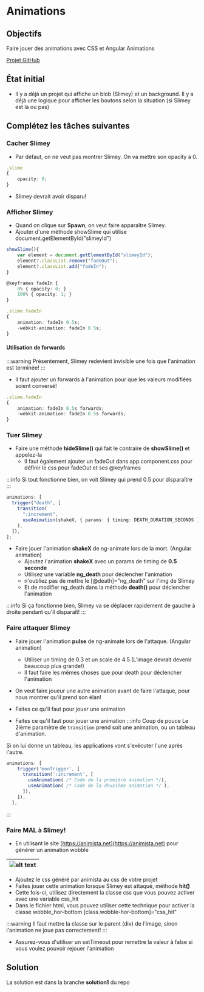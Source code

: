 # Animations

## Objectifs

Faire jouer des animations avec CSS et Angular Animations

[Projet GitHub](https://github.com/CEM-420-5W5/ngRPGAnimations)

## État initial

- Il y a déjà un projet qui affiche un blob (Slimey) et un background. Il y a déjà une logique pour afficher les boutons selon la situation (si Slimey est là ou pas)

## Complétez les tâches suivantes

### Cacher Slimey

- Par défaut, on ne veut pas montrer Slimey. On va mettre son opacity à 0.

```ts
.slime
{
    opacity: 0;
}
```

- Slimey devrait avoir disparu!

### Afficher Slimey

- Quand on clique sur **Spawn**, on veut faire apparaître Slimey.
- Ajouter d'une méthode showSlime qui utilise document.getElementById("slimeyId")

```ts
showSlime(){
    var element = document.getElementById("slimeyId");
    element?.classList.remove("fadeOut");
    element?.classList.add("fadeIn");
}
```

```ts
@keyframes fadeIn {
    0% { opacity: 0; }
    100% { opacity: 1; }
}

.slime.fadeIn
{
    animation: fadeIn 0.5s;
    -webkit-animation: fadeIn 0.5s;
}
```

#### Utilisation de forwards

:::warning
Présentement, Slimey redevient invisible une fois que l'animation est terminée!
:::

- Il faut ajouter un forwards à l'animation pour que les valeurs modifiées soient conversé!

```ts
.slime.fadeIn
{
    animation: fadeIn 0.5s forwards;
    -webkit-animation: fadeIn 0.5s forwards;
}
```

### Tuer Slimey

- Faire une méthode **hideSlime()** qui fait le contraire de **showSlime()** et appelez-la
  - Il faut également ajouter un fadeOut dans app.component.css pour définir le css pour fadeOut et ses @keyframes

:::info
Si tout fonctionne bien, on voit Slimey qui prend 0.5 pour disparaître
:::

```ts
animations: [
  trigger("death", [
    transition(
      ":increment",
      useAnimation(shakeX, { params: { timing: DEATH_DURATION_SECONDS } })
    ),
  ]),
];
```

- Faire jouer l'animation **shakeX** de ng-animate lors de la mort. (Angular animation)
  - Ajoutez l'animation **shakeX** avec un params de timing de **0.5 seconde**
  - Utilisez une variable **ng_death** pour déclencher l'animation
  - n'oubliez pas de mettre le [@death]="ng_death" sur l'img de Slimey
  - Et de modifier ng_death dans la méthode **death()** pour déclencher l'animation

:::info
Si ça fonctionne bien, Slimey va se déplacer rapidement de gauche à droite pendant qu'il disparaît!
:::

### Faire attaquer Slimey

- Faire jouer l'animation **pulse** de ng-animate lors de l'attaque. (Angular animation)
  - Utiliser un timing de 0.3 et un scale de 4.5 (L'image devrait devenir beaucoup plus grande!)
  - Il faut faire les mêmes choses que pour death pour déclencher l'animation
- On veut faire joueur une autre animation avant de faire l'attaque, pour nous montrer qu'il prend son élan!
- Faites ce qu'il faut pour jouer une animation

- Faites ce qu'il faut pour jouer une animation
  :::info Coup de pouce
  Le 2ième paramètre de `transition` prend soit une animation, ou un tableau d'animation.

Si on lui donne un tableau, les applications vont s'exécuter l'une après l'autre.

```typescript
animations: [
    trigger('monTrigger', [
      transition(':increment', [
        useAnimation( /* Code de la première animation */),
        useAnimation( /* Code de la deuxième animation */ ),
      ]),
    ]),
  ],
```

:::

### Faire MAL à Slimey!

- En utilisant le site [https://animista.net](https://animista.net) pour générer un animation wobble

| ![alt text](/img/exercices/animations/animistaWobble.png) |
| --------------------------------------------------------- |

- Ajoutez le css généré par animista au css de votre projet
- Faites jouer cette animation lorsque Slimey est attaqué, méthode **hit()**
- Cette fois-ci, utilisez directement la classe css que vous pouvez activer avec une variable css_hit
- Dans le fichier html, vous pouvez utiliser cette technique pour activer la classe wobble_hor-bottom \[class.wobble-hor-bottom\]="css_hit"

:::warning
Il faut mettre la classe sur le parent (div) de l'image, sinon l'animation ne joue pas correctement!
:::

- Assurez-vous d'utiliser un setTimeout pour remettre la valeur à false si vous voulez pouvoir rejouer l'animation

## Solution

La solution est dans la branche **solution1** du repo
